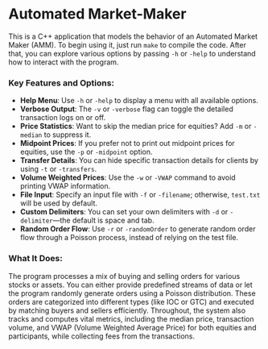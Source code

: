 # Automated Market-Maker
This is a C++ application that models the behavior of an Automated Market Maker (AMM). To begin using it, just run `make` to compile the code. After that, you can explore various options by passing `-h` or `-help` to understand how to interact with the program.

### Key Features and Options:

- **Help Menu**: Use `-h` or `-help` to display a menu with all available options.
- **Verbose Output**: The `-v` or `-verbose` flag can toggle the detailed transaction logs on or off.
- **Price Statistics**: Want to skip the median price for equities? Add `-m` or `-median` to suppress it.
- **Midpoint Prices**: If you prefer not to print out midpoint prices for equities, use the `-p` or `-midpoint` option.
- **Transfer Details**: You can hide specific transaction details for clients by using `-t` or `-transfers`.
- **Volume Weighted Prices**: Use the `-w` or `-VWAP` command to avoid printing VWAP information.
- **File Input**: Specify an input file with `-f` or `-filename`; otherwise, `test.txt` will be used by default.
- **Custom Delimiters**: You can set your own delimiters with `-d` or `-delimiter`—the default is space and tab.
- **Random Order Flow**: Use `-r` or `-randomOrder` to generate random order flow through a Poisson process, instead of relying on the test file.

### What It Does:
The program processes a mix of buying and selling orders for various stocks or assets. You can either provide predefined streams of data or let the program randomly generate orders using a Poisson distribution. These orders are categorized into different types (like IOC or GTC) and executed by matching buyers and sellers efficiently. Throughout, the system also tracks and computes vital metrics, including the median price, transaction volume, and VWAP (Volume Weighted Average Price) for both equities and participants, while collecting fees from the transactions.
